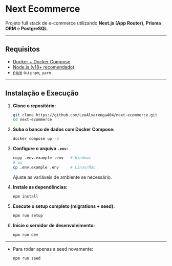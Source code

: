 # Next Ecommerce

Projeto full stack de e-commerce utilizando **Next.js (App Router)**, **Prisma ORM** e **PostgreSQL**.

---

## Requisitos

- [Docker + Docker Compose](https://www.docker.com/)
- [Node.js (v18+ recomendado)](https://nodejs.org/)
- [npm](https://www.npmjs.com/) ou `pnpm`, `yarn`

---

## Instalação e Execução

1. **Clone o repositório:**

   ```bash
   git clone https://github.com/LeoAlvarenga404/next-ecommerce.git
   cd next-ecommerce
   ```

2. **Suba o banco de dados com Docker Compose:**

   ```bash
   docker compose up -d
   ```

3. **Configure o arquivo `.env`:**

   ```bash
   copy .env.example .env   # Windows
   # ou
   cp .env.example .env     # Linux/Mac
   ```

   Ajuste as variáveis de ambiente se necessário.

4. **Instale as dependências:**

   ```bash
   npm install
   ```

5. **Execute o setup completo (migrations + seed):**

   ```bash
   npm run setup
   ```

6. **Inicie o servidor de desenvolvimento:**
   ```bash
   npm run dev
   ```

---

- Para rodar apenas a seed novamente:
  ```bash
  npm run seed
  ```
